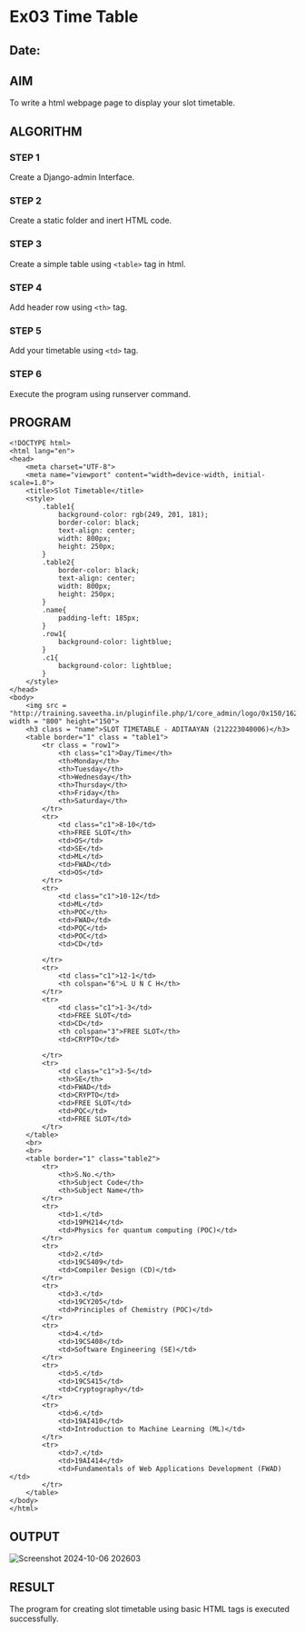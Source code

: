 # Ex03 Time Table
## Date:

## AIM
To write a html webpage page to display your slot timetable.

## ALGORITHM
### STEP 1
Create a Django-admin Interface.

### STEP 2
Create a static folder and inert HTML code.

### STEP 3
Create a simple table using ```<table>``` tag in html.

### STEP 4
Add header row using ```<th>``` tag.

### STEP 5
Add your timetable using ```<td>``` tag.

### STEP 6
Execute the program using runserver command.

## PROGRAM

```
<!DOCTYPE html>
<html lang="en">
<head>
    <meta charset="UTF-8">
    <meta name="viewport" content="width=device-width, initial-scale=1.0">
    <title>Slot Timetable</title>
    <style>
        .table1{
            background-color: rgb(249, 201, 181);
            border-color: black;
            text-align: center;
            width: 800px;
            height: 250px;
        }
        .table2{
            border-color: black;
            text-align: center;
            width: 800px;
            height: 250px; 
        }
        .name{
            padding-left: 185px;
        }
        .row1{
            background-color: lightblue;
        }
        .c1{
            background-color: lightblue;
        }
    </style>
</head>
<body>
    <img src = "http://training.saveetha.in/pluginfile.php/1/core_admin/logo/0x150/1623542614/logo_1.png" width = "800" height="150">
    <h3 class = "name">SLOT TIMETABLE - ADITAAYAN (212223040006)</h3>
    <table border="1" class = "table1">
        <tr class = "row1">
            <th class="c1">Day/Time</th>
            <th>Monday</th>
            <th>Tuesday</th>
            <th>Wednesday</th>
            <th>Thursday</th>
            <th>Friday</th>
            <th>Saturday</th>
        </tr>
        <tr>
            <td class="c1">8-10</td>
            <th>FREE SLOT</th>
            <td>OS</td>
            <td>SE</td>
            <td>ML</td>
            <td>FWAD</td>
            <td>OS</td>
        </tr>
        <tr>
            <td class="c1">10-12</td>
            <td>ML</td>
            <th>POC</th>
            <td>FWAD</td>
            <td>PQC</td>
            <td>POC</td>
            <td>CD</td>
            
        </tr>
        <tr>
            <td class="c1">12-1</td>
            <th colspan="6">L U N C H</th>
        </tr>
        <tr>
            <td class="c1">1-3</td>
            <td>FREE SLOT</td>
            <td>CD</td>
            <th colspan="3">FREE SLOT</th>
            <td>CRYPTO</td>
            
        </tr>
        <tr>
            <td class="c1">3-5</td>
            <th>SE</th>
            <td>FWAD</td>
            <td>CRYPTO</td>
            <td>FREE SLOT</td>
            <td>PQC</td>
            <td>FREE SLOT</td>
        </tr>
    </table>
    <br>
    <br>
    <table border="1" class="table2">
        <tr>
            <th>S.No.</th>
            <th>Subject Code</th>
            <th>Subject Name</th>
        </tr>
        <tr>
            <td>1.</td>
            <td>19PH214</td>
            <td>Physics for quantum computing (POC)</td>
        </tr>
        <tr>
            <td>2.</td>
            <td>19CS409</td>
            <td>Compiler Design (CD)</td>
        </tr>
        <tr>
            <td>3.</td>
            <td>19CY205</td>
            <td>Principles of Chemistry (POC)</td>
        </tr>
        <tr>
            <td>4.</td>
            <td>19CS408</td>
            <td>Software Engineering (SE)</td>
        </tr>
        <tr>
            <td>5.</td>
            <td>19CS415</td>
            <td>Cryptography</td>
        </tr>
        <tr>
            <td>6.</td>
            <td>19AI410</td>
            <td>Introduction to Machine Learning (ML)</td>
        </tr>
        <tr>
            <td>7.</td>
            <td>19AI414</td>
            <td>Fundamentals of Web Applications Development (FWAD)</td>
        </tr>
    </table>
</body>
</html>
```

## OUTPUT

![Screenshot 2024-10-06 202603](https://github.com/user-attachments/assets/acd054ab-3bb5-425f-a1ea-3dcdfb88c479)


## RESULT
The program for creating slot timetable using basic HTML tags is executed successfully.
